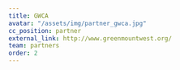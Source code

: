 ```yaml
---
title: GWCA
avatar: "/assets/img/partner_gwca.jpg"
cc_position: partner
external_link: http://www.greenmountwest.org/
team: partners
order: 2
---
```


